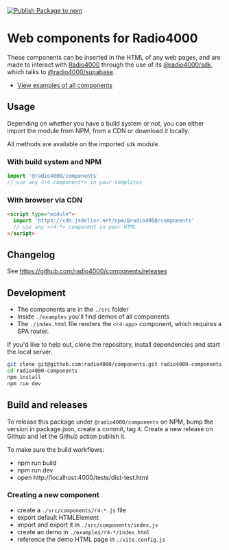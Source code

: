 [![Publish Package to npm](https://github.com/radio4000/components/actions/workflows/publish-to-npm-registry.yml/badge.svg)](https://github.com/radio4000/components/actions/workflows/publish-to-npm-registry.yml)

# Web components for Radio4000

These components can be inserted in the HTML of any web pages, and are made to interact with [Radio4000](https://radio4000.com) through the use of its
[@radio4000/sdk](https://github.com/radio4000/sdk), which talks to [@radio4000/supabase](https://github.com/radio4000/supabase).

- [View examples of all components](https://radio4000.github.io/components/examples/)

## Usage 

Depending on whether you have a build system or not, you can either import the module from NPM, from a CDN or download it locally.

All methods are available on the imported `sdk` module.

### With build system and NPM

```js
import '@radio4000/components'
// use any <r4-component*> in your templates
```

### With browser via CDN

```html
<script type="module">
  import 'https://cdn.jsdelivr.net/npm/@radio4000/components'
  // use any <r4-*> component in your HTML
</script>
```

## Changelog

See https://github.com/radio4000/components/releases

## Development

- The components are in the `./src` folder
- Inside `./examples` you'll find demos of all components
- The `./index.html` file renders the `<r4-app>` component, which requires a SPA router.

If you'd like to help out, clone the repository, install dependencies and start the local server.

```bash
git clone git@github.com:radio4000/components.git radio4000-components
cd radio4000-components
npm install
npm run dev
```

## Build and releases

To release this package under `@radio4000/components` on NPM, bump the version in package.json, create a commit, tag it. Create a new release on Github and let the Github action publish it.

To make sure the build workflows:
- npm run build
- npm run dev
- open http://localhost:4000/tests/dist-test.html

### Creating a new component

- create a `./src/components/r4-*.js` file
- export default HTMLElement
- import and export it in `./src/components/index.js`
- create an demo in `./examples/r4-*/index.html`
- reference the demo HTML page in `./vite.config.js`
